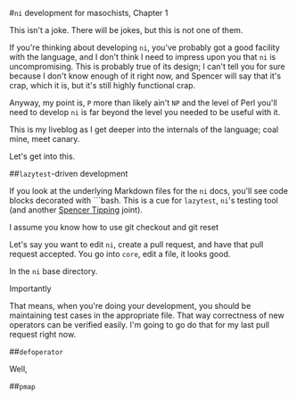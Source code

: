 #`ni` development for masochists, Chapter 1

This isn't a joke. There will be jokes, but this is not one of them.

If you're thinking about developing `ni`, you've probably got a good facility with the language, and I don't think I need to impress upon you that `ni` is uncompromising. This is probably true of its design; I can't tell you for sure because I don't know enough of it right now, and Spencer will say that it's crap, which it is, but it's still highly functional crap.

Anyway, my point is, `P` more than likely ain't `NP`  and the level of Perl you'll need to develop `ni` is far beyond the level you needed to be useful with it. 

This is my liveblog as I get deeper into the internals of the language; coal mine, meet canary.

Let's get into this.

##`lazytest`-driven development

If you look at the underlying Markdown files for the `ni` docs, you'll see code blocks decorated with \`\`\`bash. This is a cue for `lazytest`, `ni`'s testing tool (and another [Spencer Tipping](https://github.com/spencertipping/lazytest) joint).

I assume you know how to use git checkout and git reset

Let's say you want to edit `ni`, create a pull request, and have that pull request accepted. You go into `core`, edit a file, it looks good.

In the `ni` base directory.

Importantly

That means, when you're doing your development, you should be maintaining test cases in the appropriate file. That way correctness of new operators can be verified easily. I'm going to go do that for my last pull request right now.



##`defoperator`

Well,

##`pmap`

